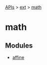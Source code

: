 [APIs](../../index.md) > [ext](../index.md) > [math]()

# math

## Modules

- [affine](./affine/index.md)
